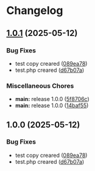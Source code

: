 # Changelog

## [1.0.1](https://github.com/ankit-5centscdn/pr-test/compare/v1.0.0...v1.0.1) (2025-05-12)


### Bug Fixes

* test copy creared ([089ea78](https://github.com/ankit-5centscdn/pr-test/commit/089ea78881304ac6c135eb9823268101dcb4864d))
* test.php creared ([d67b07a](https://github.com/ankit-5centscdn/pr-test/commit/d67b07a21009efd308557e8fbee0aa45feb4313f))


### Miscellaneous Chores

* **main:** release 1.0.0 ([5f8706c](https://github.com/ankit-5centscdn/pr-test/commit/5f8706c5d81bf8f873852bd1e9070dc0f8cef94c))
* **main:** release 1.0.0 ([14baf55](https://github.com/ankit-5centscdn/pr-test/commit/14baf55722e301fc4ca9704242eccf95e707048a))

## 1.0.0 (2025-05-12)


### Bug Fixes

* test copy creared ([089ea78](https://github.com/ankit-5centscdn/pr-test/commit/089ea78881304ac6c135eb9823268101dcb4864d))
* test.php creared ([d67b07a](https://github.com/ankit-5centscdn/pr-test/commit/d67b07a21009efd308557e8fbee0aa45feb4313f))
